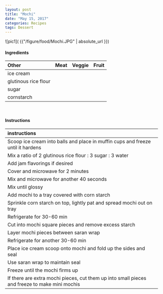 ```yaml
---
layout: post
title: "Mochi"
date: "May 15, 2017"
categories: Recipes
tags: Dessert
---
```




![pic1]( {{"/figure/food/Mochi.JPG" | absolute_url }})




#### Ingredients

<table class = "presenttab">
 <thead>
  <tr>
   <th style="text-align:left;"> Other </th>
   <th style="text-align:left;"> Meat </th>
   <th style="text-align:left;"> Veggie </th>
   <th style="text-align:left;"> Fruit </th>
  </tr>
 </thead>
<tbody>
  <tr>
   <td style="text-align:left;"> ice cream </td>
   <td style="text-align:left;">  </td>
   <td style="text-align:left;">  </td>
   <td style="text-align:left;">  </td>
  </tr>
  <tr>
   <td style="text-align:left;"> glutinous rice flour </td>
   <td style="text-align:left;">  </td>
   <td style="text-align:left;">  </td>
   <td style="text-align:left;">  </td>
  </tr>
  <tr>
   <td style="text-align:left;"> sugar </td>
   <td style="text-align:left;">  </td>
   <td style="text-align:left;">  </td>
   <td style="text-align:left;">  </td>
  </tr>
  <tr>
   <td style="text-align:left;"> cornstarch </td>
   <td style="text-align:left;">  </td>
   <td style="text-align:left;">  </td>
   <td style="text-align:left;">  </td>
  </tr>
</tbody>
</table>

<br>

#### Instructions

<table class = "presenttabnoh">
 <thead>
  <tr>
   <th style="text-align:left;"> instructions </th>
  </tr>
 </thead>
<tbody>
  <tr>
   <td style="text-align:left;"> Scoop ice cream into balls and place in muffin cups and freeze until it hardens </td>
  </tr>
  <tr>
   <td style="text-align:left;"> Mix a ratio of 2 glutinous rice flour : 3 sugar : 3 water </td>
  </tr>
  <tr>
   <td style="text-align:left;"> Add jam flavorings if desired </td>
  </tr>
  <tr>
   <td style="text-align:left;"> Cover and microwave for 2 minutes </td>
  </tr>
  <tr>
   <td style="text-align:left;"> Mix and microwave for another 40 seconds </td>
  </tr>
  <tr>
   <td style="text-align:left;"> Mix until glossy </td>
  </tr>
  <tr>
   <td style="text-align:left;"> Add mochi to a tray covered with corn starch </td>
  </tr>
  <tr>
   <td style="text-align:left;"> Sprinkle corn starch on top, lightly pat and spread mochi out on tray </td>
  </tr>
  <tr>
   <td style="text-align:left;"> Refrigerate for 30-60 min </td>
  </tr>
  <tr>
   <td style="text-align:left;"> Cut into mochi square pieces and remove excess starch </td>
  </tr>
  <tr>
   <td style="text-align:left;"> Layer mochi pieces between saran wrap </td>
  </tr>
  <tr>
   <td style="text-align:left;"> Refrigerate for another 30-60 min </td>
  </tr>
  <tr>
   <td style="text-align:left;"> Place ice cream scoop onto mochi and fold up the sides and seal </td>
  </tr>
  <tr>
   <td style="text-align:left;"> Use saran wrap to maintain seal </td>
  </tr>
  <tr>
   <td style="text-align:left;"> Freeze until the mochi firms up </td>
  </tr>
  <tr>
   <td style="text-align:left;"> If there are extra mochi pieces, cut them up into small pieces and freeze to make mini mochis </td>
  </tr>
</tbody>
</table>

